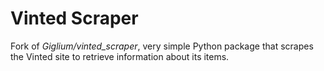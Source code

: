 # Vinted Scraper

Fork of *Giglium/vinted_scraper*, very simple Python package that scrapes the Vinted site to retrieve information about its items.